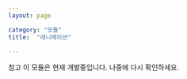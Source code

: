 ```yaml
---
layout: page

category: "모듈"
title:  "애니메이션"

---
```


<p><span class='label label-warning'>참고</span> 이 모듈은 현재 개발중입니다. 나중에 다시 확인하세요.</p>
